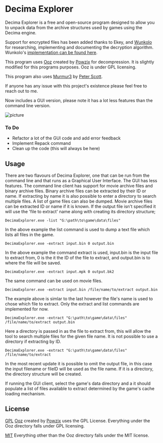 
# Decima Explorer


Decima Explorer is a free and open-source program designed to allow you to unpack data from the archive structures used by games using the Decima engine.

Support for encrypted files has been added thanks to Ekey, and [Wunkolo](https://github.com/Wunkolo) for researching, implementing and documenting the decryption algorithm. Wunkolo's [implementation can be found here](https://github.com/Wunkolo/DecimaTools).

This program uses [Ooz](https://github.com/powzix/ooz) created by [Powzix](https://github.com/powzix) for decompression. It is slightly modified for this programs purposes. Ooz is under GPL licensing.

This program also uses [Murmur3](https://github.com/PeterScott/murmur3) by [Peter Scott](https://github.com/PeterScott).

If anyone has any issue with this project's existence please feel free to reach out to me.

Now includes a GUI version, please note it has a lot less features than the command line version.

![picture](https://github.com/Jayveer/Decima-Explorer/blob/master/gui.png?raw=true)

### To Do
 - Refactor a lot of the GUI code and add error feedback
 - Implement Repack command
 - Clean up the code (this will always be here)

##  Usage

There are two flavours of Decima Explorer, one that can be run from the command line and that runs as a Graphical User Interface. The GUI has less features. The command line client has support for movie archive files and binary archive files. Binary archive files can be extracted by their ID or name. If extracting by name it is also possible to enter a directory to search multiple files. A list of game files can also be dumped. Movie archive files can be extracted ID or name if it is known. If the output file isn't specified it will use the 'file to extract' name along with creating its directory structure;

```
DecimaExplorer.exe -list "G:\path\to\game\data\files"
```
In the above example the list command is used to dump a text file which lists all files in the game.

```
DecimaExplorer.exe -extract input.bin 0 output.bin
```
In the above example the command extract is used, input.bin is the input file to extract from, 0 is the it the ID of the file to extract, and output.bin is to where the file will be saved.

```
DecimaExplorer.exe -extract input.mpk 0 output.bk2
```
The same command can be used on movie files.

```
DecimaExplorer.exe -extract input.bin /file/name/to/extract output.bin
```
The example above is simlar to the last however the file's name is used to chose which file to extract. Only the extract and list commands are implemented for now.

```
DecimaExplorer.exe -extract "G:\path\to\game\data\files" /file/name/to/extract output.bin
```
Here a directory is passed in as the file to extract from, this will allow the tool to search multiple files for the given file name. It is not possible to use a directory if extracting by ID.

```
DecimaExplorer.exe -extract "G:\path\to\game\data\files" /file/name/to/extract
```
In the most recent update it is possible to omit the output file, in this case the input filename or fileID will be used as the file name. If it is a directory, the directory structure will be created.

If running the GUI client, select the game's data directory and a it should populate a list of files available to extract determined by the game's cache loading mechanism.

## License
[GPL](ooz/LICENSE.md)
[Ooz](https://github.com/powzix/ooz) created by [Powzix](https://github.com/powzix) uses the GPL License. Everything under the Ooz directory falls under GPL licensing.

[MIT](LICENSE.md)
Everything other than the Ooz directory falls under the MIT license.
